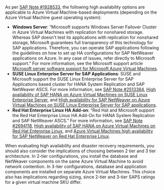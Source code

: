 As per [SAP Note \#1928533](https://me.sap.com/notes/1928533), the following high availability options are applicable to Azure Virtual Machine-based deployments (depending on the Azure Virtual Machine guest operating system):

- **Windows Server**: “Microsoft supports Windows Server Failover Cluster in Azure Virtual Machines with replication for nonshared storage. Whereas SAP doesn't test its applications with replication for nonshared storage, Microsoft guarantees full transparency of this technology for SAP applications. Therefore, you can operate SAP applications following the guidelines on how to set up HA configurations for SAP NetWeaver applications on Azure. In any case of issues, refer directly to Microsoft support.” For more information, see the Microsoft support article [Microsoft server software support for Microsoft Azure Virtual Machines](https://support.microsoft.com/help/2721672/microsoft-server-software-support-for-microsoft-azure-virtual-machines).
- **SUSE Linux Enterprise Server for SAP Applications**: SUSE and Microsoft support the SUSE Linux Enterprise Server for SAP Applications based cluster for HANA System Replication and SAP NetWeaver ASCS. For more information, see [SAP Note \#2513384](https://me.sap.com/notes/2513384), [High availability of SAP HANA on Azure Virtual Machines on SUSE Linux Enterprise Server](/azure/virtual-machines/workloads/sap/sap-hana-high-availability), and [High availability for SAP NetWeaver on Azure Virtual Machines on SUSE Linux Enterprise Server for SAP applications](/azure/virtual-machines/workloads/sap/high-availability-guide-suse).
- **Red Hat Enterprise Linux HA Add-on**: “Red Hat and Microsoft support the Red Hat Enterprise Linux HA Add-On for HANA System Replication and SAP NetWeaver ASCS.” For more information, see [SAP Note \#2694118](https://me.sap.com/notes/2694118), [High availability of SAP HANA on Azure Virtual Machines on Red Hat Enterprise Linux](/azure/virtual-machines/workloads/sap/sap-hana-high-availability-rhel), and [Azure Virtual Machines high availability for SAP NetWeaver on Red Hat Enterprise Linux](/azure/virtual-machines/workloads/sap/high-availability-guide-rhel).

When evaluating high availability and disaster recovery requirements, you should also consider the implications of choosing between 2 tier and 3 tier architecture. In 2-tier configurations, you install the database and NetWeaver components on the same Azure Virtual Machine to avoid network contention. In 3-tier configurations, database and application components are installed on separate Azure Virtual Machines. This choice also has implications regarding sizing, since 2-tier and 3-tier SAPS ratings for a given virtual machine SKU differ.
